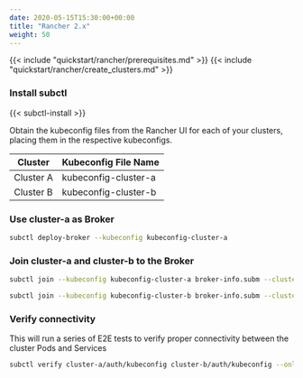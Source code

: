 ```yaml
---
date: 2020-05-15T15:30:00+00:00
title: "Rancher 2.x"
weight: 50
---
```


{{< include "quickstart/rancher/prerequisites.md" >}}
{{< include "quickstart/rancher/create_clusters.md" >}}

### Install subctl

{{< subctl-install >}}

Obtain the kubeconfig files from the Rancher UI for each of your clusters, placing them in the respective kubeconfigs.

|Cluster|Kubeconfig File Name|
|----|---|
|Cluster A|kubeconfig-cluster-a|
|Cluster B|kubeconfig-cluster-b|

### Use cluster-a as Broker

```bash
subctl deploy-broker --kubeconfig kubeconfig-cluster-a
```

### Join cluster-a and cluster-b to the Broker

```bash
subctl join --kubeconfig kubeconfig-cluster-a broker-info.subm --clusterid cluster-a
```

```bash
subctl join --kubeconfig kubeconfig-cluster-b broker-info.subm --clusterid cluster-b
```

### Verify connectivity

This will run a series of E2E tests to verify proper connectivity between the cluster Pods and Services

```bash
subctl verify cluster-a/auth/kubeconfig cluster-b/auth/kubeconfig --only connectivity --verbose
```
